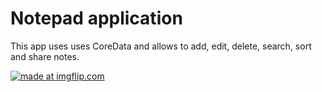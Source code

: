 # Notepad application

This app uses uses CoreData and allows to add, edit, delete, search, sort and share notes.

<a href="https://imgflip.com/gif/311a44"><img src="https://i.imgflip.com/311a44.gif" title="made at imgflip.com"/></a>
